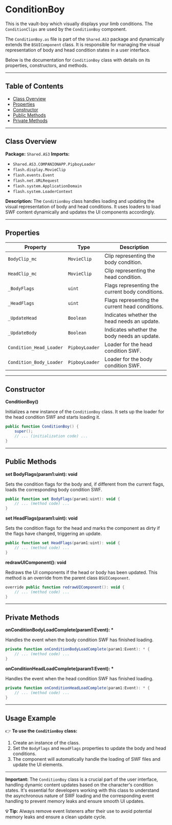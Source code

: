 # ConditionBoy
This is the vault-boy which visually displays your limb conditions.
The `ConditionClips` are used by the `ConditionBoy` component.

The `ConditionBoy.as` file is part of the `Shared.AS3` package and dynamically extends the `BSUIComponent` class.
It is responsible for managing the visual representation of body and head condition states in a user interface.

Below is the documentation for `ConditionBoy` class with details on its properties, constructors, and methods.

---

## Table of Contents

- [Class Overview](#class-overview)
- [Properties](#properties)
- [Constructor](#constructor)
- [Public Methods](#public-methods)
- [Private Methods](#private-methods)

---

## Class Overview

**Package:** `Shared.AS3`
**Imports:**
- `Shared.AS3.COMPANIONAPP.PipboyLoader`
- `flash.display.MovieClip`
- `flash.events.Event`
- `flash.net.URLRequest`
- `flash.system.ApplicationDomain`
- `flash.system.LoaderContext`

**Description:**
The `ConditionBoy` class handles loading and updating the visual representation of body and head conditions.
It uses loaders to load SWF content dynamically and updates the UI components accordingly.

---

## Properties

| Property | Type | Description |
| -------- | ---- | ----------- |
| `BodyClip_mc` | `MovieClip` | Clip representing the body condition. |
| `HeadClip_mc` | `MovieClip` | Clip representing the head condition. |
| `_BodyFlags` | `uint` | Flags representing the current body conditions. |
| `_HeadFlags` | `uint` | Flags representing the current head conditions. |
| `_UpdateHead` | `Boolean` | Indicates whether the head needs an update. |
| `_UpdateBody` | `Boolean` | Indicates whether the body needs an update. |
| `Condition_Head_Loader` | `PipboyLoader` | Loader for the head condition SWF. |
| `Condition_Body_Loader` | `PipboyLoader` | Loader for the body condition SWF. |

---

## Constructor

**ConditionBoy()**

Initializes a new instance of the `ConditionBoy` class. It sets up the loader for the head condition SWF and starts loading it.

```actionscript
public function ConditionBoy() {
    super();
    // ... (initialization code) ...
}
```

---

## Public Methods

**set BodyFlags(param1:uint): void**

Sets the condition flags for the body and, if different from the current flags, loads the corresponding body condition SWF.

```actionscript
public function set BodyFlags(param1:uint): void {
    // ... (method code) ...
}
```

**set HeadFlags(param1:uint): void**

Sets the condition flags for the head and marks the component as dirty if the flags have changed, triggering an update.

```actionscript
public function set HeadFlags(param1:uint): void {
    // ... (method code) ...
}
```

**redrawUIComponent(): void**

Redraws the UI components if the head or body has been updated. This method is an override from the parent class `BSUIComponent`.

```actionscript
override public function redrawUIComponent(): void {
    // ... (method code) ...
}
```

---

## Private Methods

**onConditionBodyLoadComplete(param1:Event): \***

Handles the event when the body condition SWF has finished loading.

```actionscript
private function onConditionBodyLoadComplete(param1:Event): * {
    // ... (method code) ...
}
```

**onConditionHeadLoadComplete(param1:Event): \***

Handles the event when the head condition SWF has finished loading.

```actionscript
private function onConditionHeadLoadComplete(param1:Event): * {
    // ... (method code) ...
}
```

---

## Usage Example

👉 **To use the `ConditionBoy` class:**

1. Create an instance of the class.
2. Set the `BodyFlags` and `HeadFlags` properties to update the body and head conditions.
3. The component will automatically handle the loading of SWF files and update the UI elements.

---

**Important:** The `ConditionBoy` class is a crucial part of the user interface, handling dynamic content updates based on the character's condition states. It's essential for developers working with this class to understand the asynchronous nature of SWF loading and the corresponding event handling to prevent memory leaks and ensure smooth UI updates.

**💡 Tip:** Always remove event listeners after their use to avoid potential memory leaks and ensure a clean update cycle.
